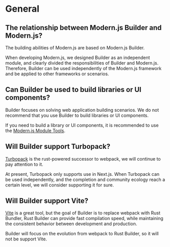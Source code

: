 # General

## The relationship between Modern.js Builder and Modern.js?

The building abilities of Modern.js are based on Modern.js Builder.

When developing Modern.js, we designed Builder as an independent module, and clearly divided the responsibilities of Builder and Modern.js. Therefore, Builder can be used independently of the Modern.js framework and be applied to other frameworks or scenarios.

## Can Builder be used to build libraries or UI components?

Builder focuses on solving web application building scenarios. We do not recommend that you use Builder to build libraries or UI components.

If you need to build a library or UI components, it is recommended to use the [Modern.js Module Tools](https://modernjs.dev/module-tools/en).

## Will Builder support Turbopack?

[Turbopack](https://turbo.build/pack) is the rust-powered successor to webpack, we will continue to pay attention to it.

At present, Turbopack only supports use in Next.js. When Turbopack can be used independently, and the completion and community ecology reach a certain level, we will consider supporting it for sure.

## Will Builder support Vite?

[Vite](https://vitejs.dev/) is a great tool, but the goal of Builder is to replace webpack with Rust Bundler, Rust Builder can provide fast compilation speed, while maintaining the consistent behavior between development and production.

Builder will focus on the evolution from webpack to Rust Builder, so it will not be support Vite.
